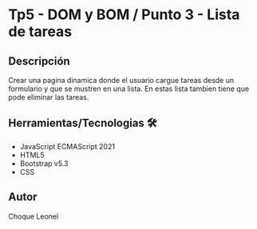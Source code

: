# Tp5 - DOM y BOM / Punto 3 - Lista de tareas

## Descripción
Crear una pagina dinamica donde el usuario cargue tareas desde un formulario y que se mustren en una lista. En estas lista tambien tiene que pode eliminar las tareas.

## Herramientas/Tecnologias 🛠

- JavaScript ECMAScript 2021
- HTML5
- Bootstrap v5.3
- CSS

## Autor

Choque Leonel